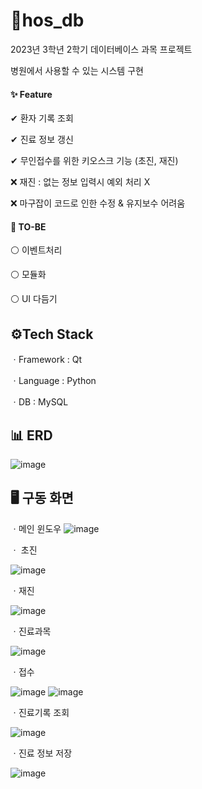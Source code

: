 #  🏥hos_db
2023년 3학년 2학기 데이터베이스 과목 프로젝트

병원에서 사용할 수 있는 시스템 구현


#### ✨ Feature
✔  환자 기록 조회
  
✔ 진료 정보 갱신
  
✔ 무인접수를 위한 키오스크 기능 (초진, 재진)

❌ 재진 : 없는 정보 입력시 예외 처리 X

❌ 마구잡이 코드로 인한 수정 & 유지보수 어려움

#### 🙌 TO-BE
⚪ 이벤트처리

⚪ 모듈화

⚪ UI 다듬기

## ⚙️Tech Stack

ㆍFramework : Qt

ㆍLanguage : Python

ㆍDB : MySQL

## 📊 ERD
![image](https://github.com/ps200093/hos_db/assets/49304325/c2f6b4c7-0971-47e1-8d99-7c1b43829f5e)


## 🖥️ 구동 화면
ㆍ메인 윈도우
![image](https://github.com/ps200093/hos_db/assets/49304325/fe1a4b57-1320-431e-b379-d8ae695df894)

ㆍ 초진

![image](https://github.com/ps200093/hos_db/assets/49304325/889cb667-2600-487f-9bf4-9459da862289)

ㆍ재진

![image](https://github.com/ps200093/hos_db/assets/49304325/f5954850-75e7-4d0f-9f6d-750ef40c1246)

ㆍ진료과목

![image](https://github.com/ps200093/hos_db/assets/49304325/cec4e35f-302e-4e47-93e2-8bc341d825e9)

ㆍ접수

![image](https://github.com/ps200093/hos_db/assets/49304325/92d2a688-2d9d-41a0-b557-ce9c7f17e79f)
![image](https://github.com/ps200093/hos_db/assets/49304325/e997bde9-f556-4783-9dfd-8ca15a2eca72)

ㆍ진료기록 조회

![image](https://github.com/ps200093/hos_db/assets/49304325/6478f302-494b-4a4a-949d-70467e59f4dc)

ㆍ진료 정보 저장

![image](https://github.com/ps200093/hos_db/assets/49304325/210955be-d712-4041-8860-112cff5a6ae3)
